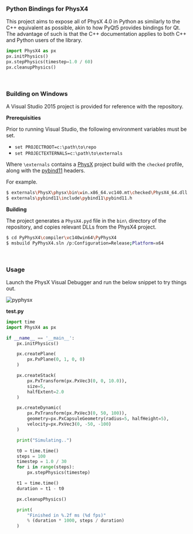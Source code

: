 ### Python Bindings for PhysX4

This project aims to expose all of PhysX 4.0 in Python as similarly to the C++ equivalent as possible, akin to how PyQt5 provides bindings for Qt. The advantage of such is that the C++ documentation applies to both C++ and Python users of the library.

```python
import PhysX4 as px
px.initPhysics()
px.stepPhysics(timestep=1.0 / 60)
px.cleanupPhysics()
```

<br>

### Building on Windows

A Visual Studio 2015 project is provided for reference with the repository.

**Prerequisities**

Prior to running Visual Studio, the following environment variables must be set.

- `set PROJECTROOT=c:\path\to\repo`
- `set PROJECTEXTERNALS=c:\path\to\externals`

Where `\externals` contains a [PhysX](https://github.com/NVIDIAGameWorks/PhysX) project build with the `checked` profile, along with the [pybind11](https://github.com/pybind/pybind11) headers.

For example.

```bash
$ externals\PhysX\physx\bin\win.x86_64.vc140.mt\checked\PhysX4_64.dll
$ externals\pybind11\include\pybind11\pybind11.h
```

**Building**

The project generates a `PhysX4.pyd` file in the `bin\` directory of the repository, and copies relevant DLLs from the PhysX4 project.

```bash
$ cd PyPhysX4\compiler\vc140win64\PyPhysX4
$ msbuild PyPhysX4.sln /p:Configuration=Release;Platform=x64
```

<br>

### Usage

Launch the PhysX Visual Debugger and run the below snippet to try things out.

![pyphysx](https://user-images.githubusercontent.com/2152766/53298860-6b82e380-382b-11e9-86aa-dd6ececa3c99.gif)

**test.py**

```python
import time
import PhysX4 as px

if __name__ == '__main__':
    px.initPhysics()

    px.createPlane(
        px.PxPlane(0, 1, 0, 0)
    )

    px.createStack(
        px.PxTransform(px.PxVec3(0, 0, 10.0)),
        size=5,
        halfExtent=2.0
    )

    px.createDynamic(
        px.PxTransform(px.PxVec3(0, 50, 100)),
        geometry=px.PxCapsuleGeometry(radius=5, halfHeight=5),
        velocity=px.PxVec3(0, -50, -100)
    )

    print("Simulating..")

    t0 = time.time()
    steps = 100
    timestep = 1.0 / 30
    for i in range(steps):
        px.stepPhysics(timestep)

    t1 = time.time()
    duration = t1 - t0

    px.cleanupPhysics()

    print(
        "Finished in %.2f ms (%d fps)"
        % (duration * 1000, steps / duration)
    )
```